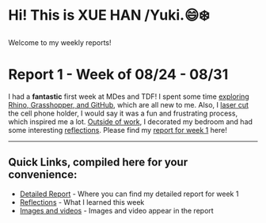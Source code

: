 # Hi! This is XUE HAN /Yuki.😄❄️
Welcome to my weekly reports! 

# Report 1 - Week of 08/24 - 08/31

I had a **fantastic** first week at MDes and TDF! I spent some time [exploring Rhino, Grasshopper, and GitHub](https://github.com/Berkeley-MDes/tdf-fa23-Yukihan528/blob/main/weekly%20report/Report%201%20-%20Week%20of%2008%2024%20-%2008%2031%20d43654518cc241ea938e8c26bf6f73fe.md#explore-the-design-tools), which are all new to me. Also, I [laser cut](https://github.com/Berkeley-MDes/tdf-fa23-Yukihan528/blob/main/weekly%20report/Report%201%20-%20Week%20of%2008%2024%20-%2008%2031%20d43654518cc241ea938e8c26bf6f73fe.md#laser-cutting) the cell phone holder, I would say it was a fun and frustrating process, which inspired me a lot. [Outside of work](https://github.com/Berkeley-MDes/tdf-fa23-Yukihan528/blob/main/weekly%20report/Report%201%20-%20Week%20of%2008%2024%20-%2008%2031%20d43654518cc241ea938e8c26bf6f73fe.md#outside-of-tdf-what-i-did-this-week), I decorated my bedroom and had some interesting [reflections](https://github.com/Berkeley-MDes/tdf-fa23-Yukihan528/blob/main/weekly%20report/Report%201%20-%20Week%20of%2008%2024%20-%2008%2031%20d43654518cc241ea938e8c26bf6f73fe.md#reflections). Please find my [report for week 1](https://github.com/Berkeley-MDes/tdf-fa23-Yukihan528/blob/main/weekly%20report/Report%201%20-%20Week%20of%2008%2024%20-%2008%2031%20d43654518cc241ea938e8c26bf6f73fe.md) here!

--- 
## Quick Links, compiled here for your convenience: ##

- [Detailed Report](https://github.com/Berkeley-MDes/tdf-fa23-Yukihan528/blob/main/weekly%20report/Report%201%20-%20Week%20of%2008%2024%20-%2008%2031%20d43654518cc241ea938e8c26bf6f73fe.md) - Where you can find my detailed report for week 1
- [Reflections](https://github.com/Berkeley-MDes/tdf-fa23-Yukihan528/blob/main/weekly%20report/Report%201%20-%20Week%20of%2008%2024%20-%2008%2031%20d43654518cc241ea938e8c26bf6f73fe.md#reflections) - What I learned this week
- [Images and videos](https://github.com/Berkeley-MDes/tdf-fa23-Yukihan528/tree/main/weekly%20report/Report%201%20-%20Week%20of%2008%2024%20-%2008%2031%20d43654518cc241ea938e8c26bf6f73fe) - Images and video appear in the report
